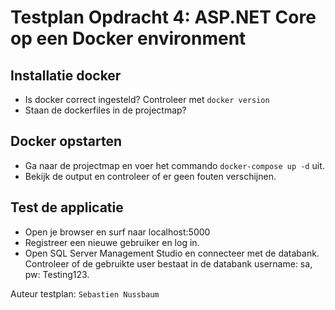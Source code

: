 # Testplan Opdracht 4: ASP.NET Core op een Docker environment


## Installatie docker

* Is docker correct ingesteld? Controleer met `docker version`
* Staan de dockerfiles in de projectmap?


## Docker opstarten

* Ga naar de projectmap en voer het commando `docker-compose up -d` uit.
* Bekijk de output en controleer of er geen fouten verschijnen.

## Test de applicatie

* Open je browser en surf naar localhost:5000
* Registreer een nieuwe gebruiker en log in.
* Open SQL Server Management Studio en connecteer met de databank. Controleer of de gebruikte user bestaat in de databank username: sa, pw: Testing123.

Auteur testplan: `Sebastien Nussbaum`

